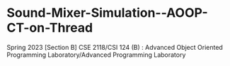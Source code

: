 # Sound-Mixer-Simulation--AOOP-CT-on-Thread
Spring 2023 [Section B] CSE 2118/CSI 124 (B) : Advanced Object Oriented Programming Laboratory/Advanced Programming Laboratory
